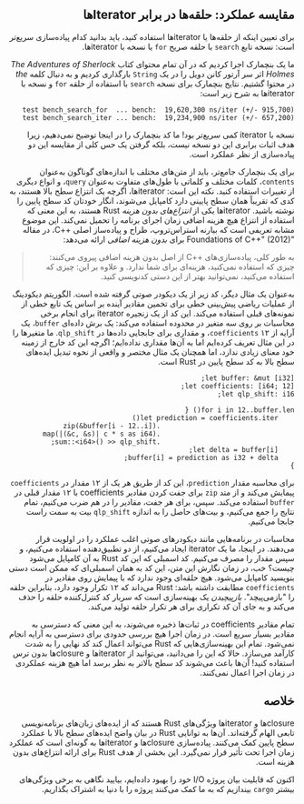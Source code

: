 <div dir="rtl">

## مقایسه عملکرد: حلقه‌ها در برابر Iteratorها

برای تعیین اینکه از حلقه‌ها یا iteratorها استفاده کنید، باید بدانید کدام پیاده‌سازی سریع‌تر است: نسخه تابع `search` با حلقه صریح `for` یا نسخه با iteratorها.

ما یک بنچمارک اجرا کردیم که در آن تمام محتوای کتاب _The Adventures of Sherlock Holmes_ اثر سر آرتور کانن دویل را در یک `String` بارگذاری کردیم و به دنبال کلمه _the_ در محتوا گشتیم. نتایج بنچمارک برای نسخه `search` با استفاده از حلقه `for` و نسخه با iteratorها به شرح زیر است:

```text
test bench_search_for  ... bench:  19,620,300 ns/iter (+/- 915,700)
test bench_search_iter ... bench:  19,234,900 ns/iter (+/- 657,200)
```

نسخه با iterator کمی سریع‌تر بود! ما کد بنچمارک را در اینجا توضیح نمی‌دهیم، زیرا هدف اثبات برابری این دو نسخه نیست، بلکه گرفتن یک حس کلی از مقایسه این دو پیاده‌سازی از نظر عملکرد است.

برای یک بنچمارک جامع‌تر، باید از متن‌های مختلف با اندازه‌های گوناگون به‌عنوان `contents`، کلمات مختلف و کلماتی با طول‌های متفاوت به‌عنوان `query`، و انواع دیگری از تغییرات استفاده کنید. نکته این است: iteratorها، اگرچه یک انتزاع سطح بالا هستند، به کدی که تقریباً همان سطح پایینی دارد کامپایل می‌شوند، انگار خودتان کد سطح پایین را نوشته باشید. iteratorها یکی از _انتزاع‌های بدون هزینه_ Rust هستند، به این معنی که استفاده از انتزاع هیچ هزینه اضافی زمان اجرای برنامه را تحمیل نمی‌کند. این موضوع مشابه تعریفی است که بیارنه استراس‌تروپ، طراح و پیاده‌ساز اصلی ++C، در مقاله "Foundations of C++" (2012) برای _بدون هزینه اضافی_ ارائه می‌دهد:

> به طور کلی، پیاده‌سازی‌های ++C از اصل بدون هزینه اضافی پیروی می‌کنند: چیزی که استفاده نمی‌کنید، هزینه‌ای برای شما ندارد. و علاوه بر این: چیزی که استفاده می‌کنید، نمی‌توانید بهتر از این دستی کدنویسی کنید.

به‌عنوان یک مثال دیگر، کد زیر از یک دیکودر صوتی گرفته شده است. الگوریتم دیکودینگ از عملیات ریاضی پیش‌بینی خطی برای تخمین مقادیر آینده بر اساس یک تابع خطی از نمونه‌های قبلی استفاده می‌کند. این کد از یک زنجیره iterator برای انجام برخی محاسبات بر روی سه متغیر در محدوده استفاده می‌کند: یک برش داده‌ای `buffer`، یک آرایه از ۱۲ `coefficients`، و مقداری برای جابجایی داده‌ها در `qlp_shift`. ما متغیرها را در این مثال تعریف کرده‌ایم اما به آن‌ها مقداری نداده‌ایم؛ اگرچه این کد خارج از زمینه خود معنای زیادی ندارد، اما همچنان یک مثال مختصر و واقعی از نحوه تبدیل ایده‌های سطح بالا به کد سطح پایین در Rust است.

```rust,ignore
let buffer: &mut [i32];
let coefficients: [i64; 12];
let qlp_shift: i16;

for i in 12..buffer.len() {
    let prediction = coefficients.iter()
                                 .zip(&buffer[i - 12..i])
                                 .map(|(&c, &s)| c * s as i64)
                                 .sum::<i64>() >> qlp_shift;
    let delta = buffer[i];
    buffer[i] = prediction as i32 + delta;
}
```

برای محاسبه مقدار `prediction`، این کد از طریق هر یک از ۱۲ مقدار در `coefficients` پیمایش می‌کند و از متد `zip` برای جفت کردن مقادیر coefficients با ۱۲ مقدار قبلی در `buffer` استفاده می‌کند. سپس، برای هر جفت، مقادیر را در هم ضرب می‌کنیم، تمام نتایج را جمع می‌کنیم، و بیت‌های حاصل را به اندازه `qlp_shift` بیت به سمت راست جابجا می‌کنیم.

محاسبات در برنامه‌هایی مانند دیکودرهای صوتی اغلب عملکرد را در اولویت قرار می‌دهند. در اینجا، ما یک iterator ایجاد می‌کنیم، از دو تطبیق‌دهنده استفاده می‌کنیم، و سپس مقدار را مصرف می‌کنیم. کد اسمبلی که این کد Rust به آن کامپایل می‌شود چیست؟ خب، در زمان نگارش این متن، این کد به همان اسمبلی‌ای که ممکن است دستی بنویسید کامپایل می‌شود. هیچ حلقه‌ای وجود ندارد که با پیمایش روی مقادیر در `coefficients` مطابقت داشته باشد: Rust می‌داند که ۱۲ تکرار وجود دارد، بنابراین حلقه را "بازمی‌پیچد". _بازپیچیدن_ یک بهینه‌سازی است که سربار کد کنترل‌کننده حلقه را حذف می‌کند و به جای آن کد تکراری برای هر تکرار حلقه تولید می‌کند.

تمام مقادیر coefficients در ثبات‌ها ذخیره می‌شوند، به این معنی که دسترسی به مقادیر بسیار سریع است. در زمان اجرا هیچ بررسی حدودی برای دسترسی به آرایه انجام نمی‌شود. تمام این بهینه‌سازی‌هایی که Rust می‌تواند اعمال کند کد نهایی را به شدت کارآمد می‌سازد. حالا که این را می‌دانید، می‌توانید از iteratorها و closureها بدون ترس استفاده کنید! آن‌ها باعث می‌شوند کد سطح بالاتر به نظر برسد اما هیچ هزینه عملکردی در زمان اجرا اعمال نمی‌کنند.

## خلاصه

<div dir="rtl">
closureها و iteratorها ویژگی‌های Rust هستند که از ایده‌های زبان‌های برنامه‌نویسی تابعی الهام گرفته‌اند. آن‌ها به توانایی Rust در بیان واضح ایده‌های سطح بالا با عملکرد سطح پایین کمک می‌کنند. پیاده‌سازی closureها و iteratorها به گونه‌ای است که عملکرد زمان اجرا تحت تأثیر قرار نمی‌گیرد. این بخشی از هدف Rust برای ارائه انتزاع‌های بدون هزینه است.
</div>

اکنون که قابلیت بیان پروژه I/O خود را بهبود داده‌ایم، بیایید نگاهی به برخی ویژگی‌های بیشتر `cargo` بیندازیم که به ما کمک می‌کنند پروژه را با دنیا به اشتراک بگذاریم.

</div>